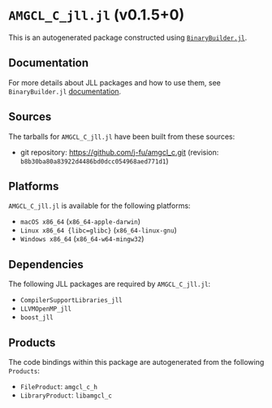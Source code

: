 # `AMGCL_C_jll.jl` (v0.1.5+0)

This is an autogenerated package constructed using [`BinaryBuilder.jl`](https://github.com/JuliaPackaging/BinaryBuilder.jl).

## Documentation

For more details about JLL packages and how to use them, see `BinaryBuilder.jl` [documentation](https://docs.binarybuilder.org/stable/jll/).

## Sources

The tarballs for `AMGCL_C_jll.jl` have been built from these sources:

* git repository: https://github.com/j-fu/amgcl_c.git (revision: `b8b30ba80a83922d4486bd0dcc054968aed771d1`)

## Platforms

`AMGCL_C_jll.jl` is available for the following platforms:

* `macOS x86_64` (`x86_64-apple-darwin`)
* `Linux x86_64 {libc=glibc}` (`x86_64-linux-gnu`)
* `Windows x86_64` (`x86_64-w64-mingw32`)

## Dependencies

The following JLL packages are required by `AMGCL_C_jll.jl`:

* `CompilerSupportLibraries_jll`
* `LLVMOpenMP_jll`
* `boost_jll`

## Products

The code bindings within this package are autogenerated from the following `Products`:

* `FileProduct`: `amgcl_c_h`
* `LibraryProduct`: `libamgcl_c`
